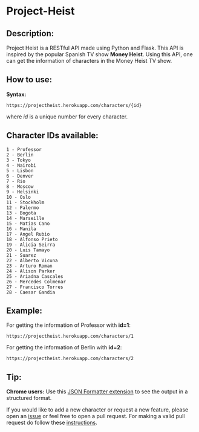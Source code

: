 # Project-Heist

## Description:
Project Heist is a RESTful API made using Python and Flask. This API is inspired by the popular Spanish TV show **Money Heist**. Using this API, one can get the information of characters in the Money Heist TV show.

## How to use:
**Syntax:** 
    
    https://projectheist.herokuapp.com/characters/{id}

where _id_ is a unique number for every character.

## Character IDs available:
    1 - Professor
    2 - Berlin
    3 - Tokyo
    4 - Nairobi
    5 - Lisbon
    6 - Denver
    7 - Rio
    8 - Moscow
    9 - Helsinki
    10 - Oslo
    11 - Stockholm
    12 - Palermo
    13 - Bogota
    14 - Marseille
    15 - Matias Cano
    16 - Manila
    17 - Angel Rubio
    18 - Alfonso Prieto
    19 - Alicia Seirra
    20 - Luis Tamayo
    21 - Suarez
    22 - Alberto Vicuna
    23 - Arturo Roman
    24 - Alison Parker
    25 - Ariadna Cascales
    26 - Mercedes Colmenar
    27 - Francisco Torres
    28 - Caesar Gandia

## Example:
For getting the information of Professor with **id=1**:
    
    https://projectheist.herokuapp.com/characters/1

For getting the information of Berlin with **id=2**:

    https://projectheist.herokuapp.com/characters/2
    
## Tip:
**Chrome users:** Use this [JSON Formatter extension](https://chrome.google.com/webstore/detail/json-formatter/bcjindcccaagfpapjjmafapmmgkkhgoa?hl=en) to see the output in a structured format.

If you would like to add a new character or request a new feature, please open an [issue](https://github.com/rahulv07/project-heist/issues) or feel free to open a pull request. For making a valid pull request do follow these [instructions](https://docs.github.com/en/github/collaborating-with-pull-requests/proposing-changes-to-your-work-with-pull-requests/creating-a-pull-request).
